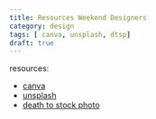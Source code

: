 ```yaml
---
title: Resources Weekend Designers
category: design
tags: [ canva, unsplash, dtsp]
draft: true
---
```

resources:
- [canva](http://canva.com)
- [unsplash](http://unsplash.com)
- [death to stock photo](http://deathtostockphoto.io)


